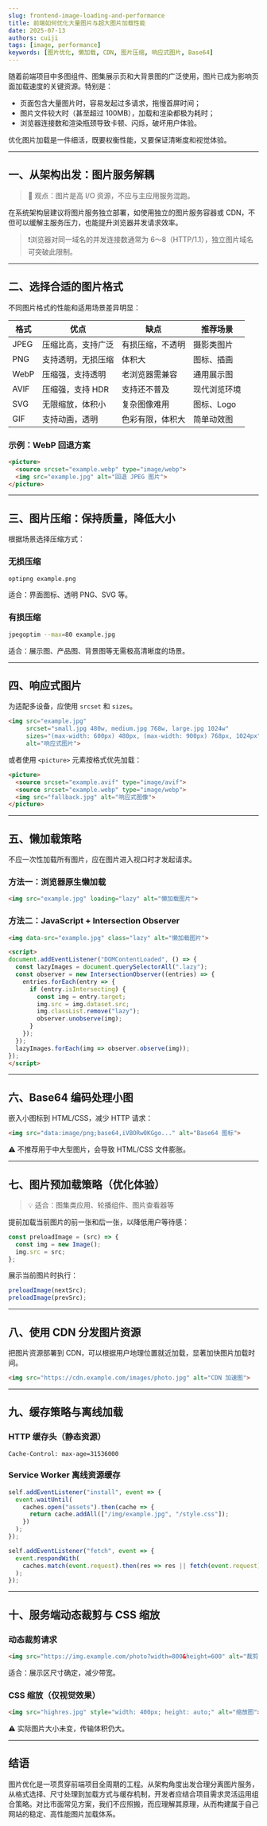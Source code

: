 ```yaml
---
slug: frontend-image-loading-and-performance
title: 前端如何优化大量图片与超大图片加载性能
date: 2025-07-13
authors: cuiji
tags: [image, performance]
keywords: [图片优化, 懒加载, CDN, 图片压缩, 响应式图片, Base64]
---
```


随着前端项目中多图组件、图集展示页和大背景图的广泛使用，图片已成为影响页面加载速度的关键资源。特别是：

- 页面包含大量图片时，容易发起过多请求，拖慢首屏时间；
- 图片文件较大时（甚至超过 100MB），加载和渲染都极为耗时；
- 浏览器连接数和渲染瓶颈导致卡顿、闪烁，破坏用户体验。

优化图片加载是一件细活，既要权衡性能，又要保证清晰度和视觉体验。

<!-- truncate -->

---

## 一、从架构出发：图片服务解耦

> 🔧 观点：图片是高 I/O 资源，不应与主应用服务混跑。

在系统架构层建议将图片服务独立部署，如使用独立的图片服务容器或 CDN，不但可以缓解主服务压力，也能提升浏览器并发请求效率。

> ❗浏览器对同一域名的并发连接数通常为 6～8（HTTP/1.1），独立图片域名可突破此限制。

---

## 二、选择合适的图片格式

不同图片格式的性能和适用场景差异明显：

| 格式 | 优点 | 缺点 | 推荐场景 |
|------|------|------|-----------|
| JPEG | 压缩比高，支持广泛 | 有损压缩，不透明 | 摄影类图片 |
| PNG  | 支持透明，无损压缩 | 体积大 | 图标、插画 |
| WebP | 压缩强，支持透明 | 老浏览器需兼容 | 通用展示图 |
| AVIF | 压缩强，支持 HDR | 支持还不普及 | 现代浏览环境 |
| SVG  | 无限缩放，体积小 | 复杂图像难用 | 图标、Logo |
| GIF  | 支持动画，透明 | 色彩有限，体积大 | 简单动效图 |

### 示例：WebP 回退方案

```html
<picture>
  <source srcset="example.webp" type="image/webp">
  <img src="example.jpg" alt="回退 JPEG 图片">
</picture>
```

---

## 三、图片压缩：保持质量，降低大小

根据场景选择压缩方式：

### 无损压缩

```bash
optipng example.png
```

适合：界面图标、透明 PNG、SVG 等。

### 有损压缩

```bash
jpegoptim --max=80 example.jpg
```

适合：展示图、产品图、背景图等无需极高清晰度的场景。

---

## 四、响应式图片

为适配多设备，应使用 `srcset` 和 `sizes`。

```html
<img src="example.jpg"
     srcset="small.jpg 480w, medium.jpg 768w, large.jpg 1024w"
     sizes="(max-width: 600px) 480px, (max-width: 900px) 768px, 1024px"
     alt="响应式图片">
```

或者使用 `<picture>` 元素按格式优先加载：

```html
<picture>
  <source srcset="example.avif" type="image/avif">
  <source srcset="example.webp" type="image/webp">
  <img src="fallback.jpg" alt="响应式图像">
</picture>
```

---

## 五、懒加载策略

不应一次性加载所有图片，应在图片进入视口时才发起请求。

### 方法一：浏览器原生懒加载

```html
<img src="example.jpg" loading="lazy" alt="懒加载图片">
```

### 方法二：JavaScript + Intersection Observer

```html
<img data-src="example.jpg" class="lazy" alt="懒加载图片">

<script>
document.addEventListener("DOMContentLoaded", () => {
  const lazyImages = document.querySelectorAll(".lazy");
  const observer = new IntersectionObserver((entries) => {
    entries.forEach(entry => {
      if (entry.isIntersecting) {
        const img = entry.target;
        img.src = img.dataset.src;
        img.classList.remove("lazy");
        observer.unobserve(img);
      }
    });
  });
  lazyImages.forEach(img => observer.observe(img));
});
</script>
```

---

## 六、Base64 编码处理小图

嵌入小图标到 HTML/CSS，减少 HTTP 请求：

```html
<img src="data:image/png;base64,iVBORw0KGgo..." alt="Base64 图标">
```

⚠️ 不推荐用于中大型图片，会导致 HTML/CSS 文件膨胀。

---

## 七、图片预加载策略（优化体验）

> 💡 适合：图集类应用、轮播组件、图片查看器等

提前加载当前图片的前一张和后一张，以降低用户等待感：

```js
const preloadImage = (src) => {
  const img = new Image();
  img.src = src;
};
```

展示当前图片时执行：

```js
preloadImage(nextSrc);
preloadImage(prevSrc);
```

---

## 八、使用 CDN 分发图片资源

把图片资源部署到 CDN，可以根据用户地理位置就近加载，显著加快图片加载时间。

```html
<img src="https://cdn.example.com/images/photo.jpg" alt="CDN 加速图">
```

---

## 九、缓存策略与离线加载

### HTTP 缓存头（静态资源）

```http
Cache-Control: max-age=31536000
```

### Service Worker 离线资源缓存

```js
self.addEventListener("install", event => {
  event.waitUntil(
    caches.open("assets").then(cache => {
      return cache.addAll(["/img/example.jpg", "/style.css"]);
    })
  );
});

self.addEventListener("fetch", event => {
  event.respondWith(
    caches.match(event.request).then(res => res || fetch(event.request))
  );
});
```

---

## 十、服务端动态裁剪与 CSS 缩放

### 动态裁剪请求

```html
<img src="https://img.example.com/photo?width=800&height=600" alt="裁剪图">
```

适合：展示区尺寸确定，减少带宽。

### CSS 缩放（仅视觉效果）

```html
<img src="highres.jpg" style="width: 400px; height: auto;" alt="缩放图">
```

⚠️ 实际图片大小未变，传输体积仍大。

---

## 结语

图片优化是一项贯穿前端项目全周期的工程。从架构角度出发合理分离图片服务，从格式选择、尺寸处理到加载方式与缓存机制，开发者应结合项目需求灵活运用组合策略。对比市面常见方案，我们不应照搬，而应理解其原理，从而构建属于自己网站的稳定、高性能图片加载体系。
